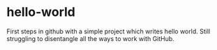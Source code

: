 # hello-world
First steps in github with a simple project which writes hello world.
Still struggling to disentangle all the ways to work with GitHub.
